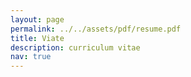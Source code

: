 ```yaml
---
layout: page
permalink: ../../assets/pdf/resume.pdf
title: Viate
description: curriculum vitae
nav: true
---
```

